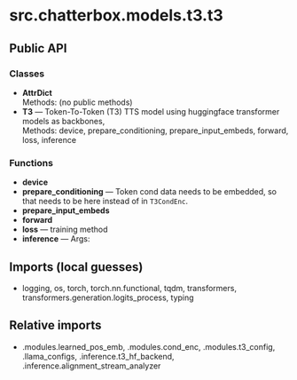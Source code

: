 # src.chatterbox.models.t3.t3

## Public API

### Classes
- **AttrDict**  
  Methods: (no public methods)
- **T3** — Token-To-Token (T3) TTS model using huggingface transformer models as backbones,  
  Methods: device, prepare_conditioning, prepare_input_embeds, forward, loss, inference

### Functions
- **device**
- **prepare_conditioning** — Token cond data needs to be embedded, so that needs to be here instead of in `T3CondEnc`.
- **prepare_input_embeds**
- **forward**
- **loss** — training method
- **inference** — Args:

## Imports (local guesses)
- logging, os, torch, torch.nn.functional, tqdm, transformers, transformers.generation.logits_process, typing

## Relative imports
- .modules.learned_pos_emb, .modules.cond_enc, .modules.t3_config, .llama_configs, .inference.t3_hf_backend, .inference.alignment_stream_analyzer